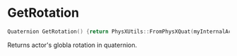 # GetRotation

```c++
Quaternion GetRotation() {return PhysXUtils::FromPhysXQuat(myInternalActor->getGlobalPose().q); }
```

Returns actor's globla rotation in quaternion.